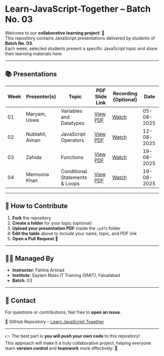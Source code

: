 # Learn-JavaScript-Together – Batch No. 03  

Welcome to our **collaborative learning project**! 🎉  
This repository contains JavaScript presentations delivered by students of **Batch No. 03**.  
Each week, selected students present a specific JavaScript topic and share their learning materials here.  

---

## 📚 Presentations  

| Week | Presenter(s)       | Topic                             | PDF Slide Link                                                                 | Recording (Optional)                                                                 | Date       |
| ---- | ------------------ | --------------------------------- | ------------------------------------------------------------------------------- | ----------------------------------------------------------------------------------- | ---------- |
| 01   | Maryam, Uswa       | Variables and Datatypes           | [View PDF](https://drive.google.com/file/d/13mqx9_KKLV5aK1eEfuuJeofFaFrOiZi7/view?usp=sharing) | [Watch](https://drive.google.com/file/d/1bt-VSSbYoVVIzfVoLc9GJF1E5Q8MrmLQ/view?usp=sharing) | 05-08-2025 |
| 02   | Nubtahil, Aiman    | JavaScript Operators              | [View PDF](https://drive.google.com/file/d/1H68cfeTeZxIcGoCXuyFtsqXVrBu_OgKl/view?usp=drive_link) | [Watch](https://drive.google.com/file/d/1GOfjog0GuENxtaMmhpNmvud-THN86T07/view?usp=drive_link) | 12-08-2025 |
| 03   | Zahida             | Functions                         | [View PDF](https://docs.google.com/presentation/d/1UO6JcxS4XKf4PtnaDo5TfCostCVBz6LWiQ57k4jIfEg/edit?usp=sharing) | [Watch](https://drive.google.com/file/d/1T7yjYR_Ox7NiHZ0Y6cJLvI5CdvUNI-l4/view?usp=sharing) | 19-08-2025 |
| 04   | Memoona Khan       | Conditional Statements & Loops    | [View PDF](https://docs.google.com/presentation/d/1UO6JcxS4XKf4PtnaDo5TfCostCVBz6LWiQ57k4jIfEg/edit?usp=sharing) | [Watch](https://drive.google.com/file/d/1luWb4hmahYVBxEJAPNKV16__pwKBWFgG/view?usp=drive_link) | 19-08-2025 |

---

## 🤝 How to Contribute  

1. **Fork** the repository  
2. **Create a folder** for your topic (optional)  
3. **Upload your presentation PDF** inside the `/pdfs` folder  
4. **Edit the table** above to include your name, topic, and PDF link  
5. **Open a Pull Request** 🚀  

---

## 🧑‍🏫 Managed By  

- **Instructor**: Fatima Arshad  
- **Institute**: Saylani Mass IT Training (SMIT), Faisalabad  
- **Batch**: 03  

---

## 💬 Contact  

For questions or contributions, feel free to **open an issue**.  

🔗 GitHub Repository – [Learn JavaScript Together](https://github.com/Fatimaarshad10/learn-JavaScript-together)  

---

👉 The best part is **you will push your own code** to this repository!  
This approach will make it a truly collaborative project, helping everyone learn **version control** and **teamwork** more effectively. 🚀  
